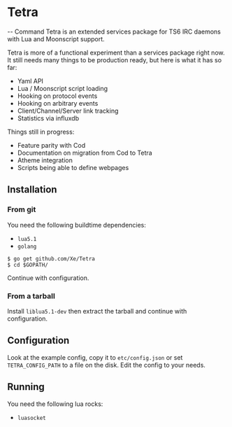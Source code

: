 # Tetra
--
Command Tetra is an extended services package for TS6 IRC daemons with Lua and
Moonscript support.

Tetra is more of a functional experiment than a services package right now. It
still needs many things to be production ready, but here is what it has so far:

- Yaml API
- Lua / Moonscript script loading
- Hooking on protocol events
- Hooking on arbitrary events
- Client/Channel/Server link tracking
- Statistics via influxdb

Things still in progress:

- Feature parity with Cod
- Documentation on migration from Cod to Tetra
- Atheme integration
- Scripts being able to define webpages

## Installation

### From git

You need the following buildtime dependencies:

- `lua5.1`
- `golang`

```console
$ go get github.com/Xe/Tetra
$ cd $GOPATH/
```

Continue with configuration.

### From a tarball

Install `liblua5.1-dev` then extract the tarball and continue with
configuration.

## Configuration

Look at the example config, copy it to `etc/config.json` or set
`TETRA_CONFIG_PATH` to a file on the disk. Edit the config to your needs.

## Running

You need the following lua rocks:

- `luasocket`
